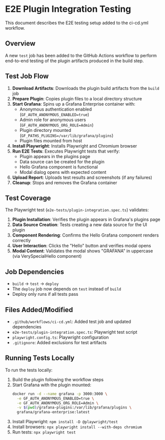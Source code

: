 # E2E Plugin Integration Testing

This document describes the E2E testing setup added to the ci-cd.yml workflow.

## Overview

A new `test` job has been added to the GitHub Actions workflow to perform end-to-end testing of the plugin artifacts produced in the build step.

## Test Job Flow

1. **Download Artifacts**: Downloads the plugin build artifacts from the `build` job
2. **Prepare Plugin**: Copies plugin files to a local directory structure
3. **Start Grafana**: Spins up a Grafana Enterprise container with:
   - Anonymous authentication enabled (`GF_AUTH_ANONYMOUS_ENABLED=true`)
   - Admin role for anonymous users (`GF_AUTH_ANONYMOUS_ORG_ROLE=Admin`)
   - Plugin directory mounted (`GF_PATHS_PLUGINS=/var/lib/grafana/plugins`)
   - Plugin files mounted from host
4. **Install Playwright**: Installs Playwright and Chromium browser
5. **Run E2E Tests**: Executes Playwright tests that verify:
   - Plugin appears in the plugins page
   - Data source can be created for the plugin
   - Hello Grafana component is functional
   - Modal dialog opens with expected content
6. **Upload Report**: Uploads test results and screenshots (if any failures)
7. **Cleanup**: Stops and removes the Grafana container

## Test Coverage

The Playwright test (`e2e-tests/plugin-integration.spec.ts`) validates:

1. **Plugin Installation**: Verifies the plugin appears in Grafana's plugins page
2. **Data Source Creation**: Tests creating a new data source for the UI plugin
3. **Component Rendering**: Confirms the Hello Grafana component renders correctly
4. **User Interaction**: Clicks the "Hello" button and verifies modal opens
5. **Modal Content**: Validates the modal shows "GRAFANA" in uppercase (via VerySpecialHello component)

## Job Dependencies

- `build` → `test` → `deploy`
- The `deploy` job now depends on `test` instead of `build`
- Deploy only runs if all tests pass

## Files Added/Modified

- `.github/workflows/ci-cd.yml`: Added test job and updated dependencies
- `e2e-tests/plugin-integration.spec.ts`: Playwright test script
- `playwright.config.ts`: Playwright configuration
- `.gitignore`: Added exclusions for test artifacts

## Running Tests Locally

To run the tests locally:

1. Build the plugin following the workflow steps
2. Start Grafana with the plugin mounted:
   ```bash
   docker run -d --name grafana -p 3000:3000 \
     -e GF_AUTH_ANONYMOUS_ENABLED=true \
     -e GF_AUTH_ANONYMOUS_ORG_ROLE=Admin \
     -v $(pwd)/grafana-plugins:/var/lib/grafana/plugins \
     grafana/grafana-enterprise:latest
   ```
3. Install Playwright: `npm install -D @playwright/test`
4. Install browsers: `npx playwright install --with-deps chromium`
5. Run tests: `npx playwright test`
